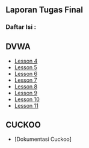 ## Laporan Tugas Final

### Daftar Isi : 

DVWA
----

* [Lesson 4](/DVWA/lesson-4.md)
* [Lesson 5](/DVWA/lesson-5.md)
* [Lesson 6](/DVWA/lesson-6.md)
* [Lesson 7](/DVWA/lesson-7.md)
* [Lesson 8](/DVWA/lesson-8.md)
* [Lesson 9](/DVWA/lesson-9.md)
* [Lesson 10](/DVWA/lesson-10.md)
* [Lesson 11](/DVWA/lesson-11.md)


CUCKOO
------

* [Dokumentasi Cuckoo] 